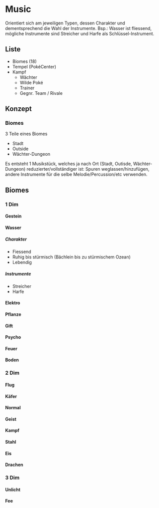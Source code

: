 # Music
Orientiert sich am jeweiligen Typen, dessen Charakter und dementsprechend die Wahl der Instrumente.
Bsp.: Wasser ist fliessend, mögliche Instrumente sind Streicher und Harfe als Schlüssel-Instrument.

## Liste
* Biomes (18)
* Tempel (PokéCenter)
* Kampf
    * Wächter
    * Wilde Poké
    * Trainer
    * Gegnr. Team / Rivale

## Konzept
### Biomes
3 Teile eines Biomes
* Stadt
* Outside
* Wächter-Dungeon

Es entsteht 1 Musikstück, welches ja nach Ort (Stadt, Outisde, Wächter-Dungeon) reduzierter/vollständiger ist: Spuren weglassen/hinzufügen, andere Instrumente für die selbe Melodie/Percussion/etc verwenden.

## Biomes
### 1 Dim
#### Gestein
#### Wasser
##### Charakter
* Fiessend
* Ruhig bis stürmisch (Bächlein bis zu stürmischem Ozean)
* Lebendig
##### Instrumente
* Streicher
* Harfe
#### Elektro
#### Pflanze
#### Gift
#### Psycho
#### Feuer
#### Boden

### 2 Dim
#### Flug
#### Käfer
#### Normal
#### Geist
#### Kampf
#### Stahl
#### Eis
#### Drachen

### 3 Dim
#### Unlicht
#### Fee